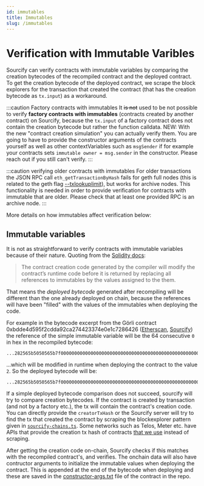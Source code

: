 ```yaml
---
id: immutables
title: Immutables
slug: /immutables
---
```


# Verification with Immutable Varibles

Sourcify can verify contracts with immutable variables by comparing the creation bytecodes of the recompiled contract and the deployed contract. To get the creation bytecode of the deployed contract, we scrape the block explorers for the transaction that created the contract (that has the creation bytecode as `tx.input`) as a workaround.

:::caution Factory contracts with immutables
It ~~is not~~ used to be not possible to verify **factory contracts with immutables** (contracts created by another contract) on Sourcify, because the `tx.input` of a factory contract does not contain the creation bytecode but rather the function calldata. NEW: With the new "contract creation simulation" you can actually verify them. You are going to have to provide the constructor arguments of the contracts yourself as well as other contextVariables such as `msgSender` if for example your contracts sets `immutable owner = msg.sender` in the constructor. Please reach out if you still can't verify.
:::

:::caution verifying older contracts with immutables
For older transactions the JSON RPC call `eth_getTransactionByHash` fails for geth full nodes (this is related to the geth flag [--txlookuplimit](https://geth.ethereum.org/docs/interface/command-line-options)), but works for archive nodes. This functionality is needed in order to provide verification for contracts with immutable that are older. Please check that at least one provided RPC is an archive node.
:::

More details on how immutables affect verification below:

## Immutable variables

It is not as straightforward to verify contracts with immutable variables because of their nature. Quoting from the [Solidity docs](https://docs.soliditylang.org/en/v0.8.14/contracts.html#constant-and-immutable-state-variables):

> The contract creation code generated by the compiler will modify the contract’s runtime code before it is returned by replacing all references to immutables by the values assigned to the them.

That means the _deployed bytecode_ generated after recompiling will be different than the one already deployed on chain, because the references will have been "filled" with the values of the immutables when deploying the code.

For example in the bytecode excerpt from the Görli contract 0xbdde4d595f2cdda92ca274423374e0e1c7286426 ([Etherscan](https://goerli.etherscan.io/address/0xbdde4d595f2cdda92ca274423374e0e1c7286426#code), [Sourcify](https://repo.sourcify.dev/contracts/full_match/5/0xBdDe4D595F2CDdA92ca274423374E0e1C7286426/)) the reference of the simple immutable variable will be the 64 consecutive `0` in hex in the recompiled bytecode:

```
...282565b5050565b7f000000000000000000000000000000000000000000000000000000000000000081565b828054600181600116156101...
```

...which will be modified in runtime when deploying the contract to the value `2`. So the deployed bytecode will be:

```
...282565b5050565b7f000000000000000000000000000000000000000000000000000000000000000281565b828054600181600116156101...
```

If a simple deployed bytecode comparison does not succeed, sourcify will try to compare creation bytecodes. If the contract is created by transaction (and not by a factory etc.), the tx will contain the contract's creation code. You can directly provide the `creatorTxHash` or the Sourcify server will try to find the tx that created the contract by scraping the blockexplorer pattern given in [`sourcify-chains.ts`](https://github.com/ethereum/sourcify/blob/staging/src/sourcify-chains.ts). Some networks such as Telos, Meter etc. have APIs that provide the creation tx hash of contracts [that we use](https://github.com/ethereum/sourcify/blob/1b87ab3e36bfa4b5c4da42e64cedbfa415672fc7/services/verification/src/services/Injector.ts#L321-L347) instead of scraping.

After getting the creation code on-chain, Sourcify checks if this matches with the recompiled contract's, and verifies. The onchain data will also have contructor arguments to initialize the immutable values when deploying the contract. This is appended at the end of the bytecode when deploying and these are saved in the [constructor-args.txt](https://github.com/ethereum/sourcify/blob/4b1ec362791211c1fd8bc13ba690e93fbcc4ec9e/src/server/services/VerificationService-util.ts#L12) file of the contract in the repo.
